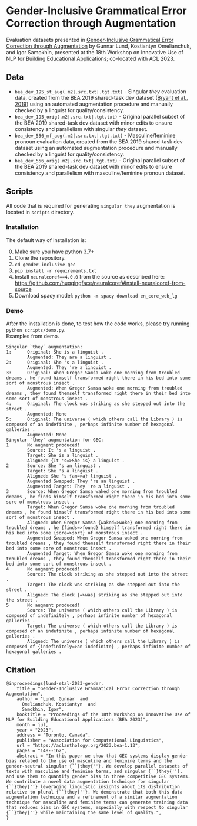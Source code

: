 # Gender-Inclusive Grammatical Error Correction through Augmentation

Evaluation datasets presented in [Gender-Inclusive Grammatical Error Correction through Augmentation](https://arxiv.org/abs/2306.07415) by Gunnar Lund, Kostiantyn Omelianchuk, and Igor Samokhin, presented at the 18th Workshop on Innovative Use of NLP for Building Educational Applications; co-located with ACL 2023.

## Data

* `bea_dev_195_st_aug(.m2|.src.txt|.tgt.txt)` - Singular *they* evaluation data, created from the BEA 2019 shared-task dev dataset ([Bryant et al., 2019](https://aclanthology.org/W19-4406/)) using an automated augmentation procedure and manually checked by a linguist for quality/consistency.
* `bea_dev_195_orig(.m2|.src.txt|.tgt.txt)` - Original parallel subset of the BEA 2019 shared-task dev dataset with minor edits to ensure consistency and parallelism with singular *they* dataset.
* `bea_dev_556_mf_aug(.m2|.src.txt|.tgt.txt)` - Masculine/feminine pronoun evaluation data, created from the BEA 2019 shared-task dev dataset using an automated augmentation procedure and manually checked by a linguist for quality/consistency.
* `bea_dev_556_orig(.m2|.src.txt|.tgt.txt)` - Original parallel subset of the BEA 2019 shared-task dev dataset with minor edits to ensure consistency and parallelism with masculine/feminine pronoun dataset.

## Scripts

All code that is required for generating `singular they` augmentation is located in `scripts` directory.

### Installation

The default way of installation is:

0. Make sure you have python 3.7+
1. Clone the repository.
2. `cd gender-inclusive-gec`
3. `pip install -r requirements.txt`
4. Install `neuralcoref==4.0.0` from the source as described here: https://github.com/huggingface/neuralcoref#install-neuralcoref-from-source
5. Download spacy model: `python -m spacy download en_core_web_lg`

### Demo

After the installation is done, to test how the code works, please try running `python scripts/demo.py`.  
Examples from demo.

```
Singular `they` augmentation:
1:      Original: She is a linguist .
        Augmented: They are a linguist .
2:      Original: She 's a linguist .
        Augmented: They 're a linguist .
3:      Original: When Gregor Samsa woke one morning from troubled dreams , he found himself transformed right there in his bed into some sort of monstrous insect .
        Augmented: When Gregor Samsa woke one morning from troubled dreams , they found themself transformed right there in their bed into some sort of monstrous insect .
4:      Original: The clock was striking as she stepped out into the street .
        Augmented: None
5:      Original: The universe ( which others call the Library ) is composed of an indefinite , perhaps infinite number of hexagonal galleries .
        Augmented: None
Singular `they` augmentation for GEC:
1       No augment produced!
        Source: It 's a linguist .
        Target: She is a linguist .
        Aligned: {It 's=>She is} a linguist .
2       Source: She 's an linguist .
        Target: She 's a linguist .
        Aligned: She 's {an=>a} linguist .
        Augmented Swapped: They 're an linguist .
        Augmented Target: They 're a linguist .
3       Source: When Gregor Samsa waked one morning from troubled dreams , he finds himself transformed right there in his bed into some sore of monstrous insect .
        Target: When Gregor Samsa woke one morning from troubled dreams , he found himself transformed right there in his bed into some sort of monstrous insect .
        Aligned: When Gregor Samsa {waked=>woke} one morning from troubled dreams , he {finds=>found} himself transformed right there in his bed into some {sore=>sort} of monstrous insect .
        Augmented Swapped: When Gregor Samsa waked one morning from troubled dreams , they found themself transformed right there in their bed into some sore of monstrous insect .
        Augmented Target: When Gregor Samsa woke one morning from troubled dreams , they found themself transformed right there in their bed into some sort of monstrous insect .
4       No augment produced!
        Source: The clock striking as she stepped out into the street .
        Target: The clock was striking as she stepped out into the street .
        Aligned: The clock {=>was} striking as she stepped out into the street .
5       No augment produced!
        Source: The universe ( which others call the Library ) is composed of indefinitely , perhaps infinite number of hexagonal galleries .
        Target: The universe ( which others call the Library ) is composed of an indefinite , perhaps infinite number of hexagonal galleries .
        Aligned: The universe ( which others call the Library ) is composed of {indefinitely=>an indefinite} , perhaps infinite number of hexagonal galleries .
```

## Citation

```
@inproceedings{lund-etal-2023-gender,
    title = "Gender-Inclusive Grammatical Error Correction through Augmentation",
    author = "Lund, Gunnar  and
      Omelianchuk, Kostiantyn  and
      Samokhin, Igor",
    booktitle = "Proceedings of the 18th Workshop on Innovative Use of NLP for Building Educational Applications (BEA 2023)",
    month = jul,
    year = "2023",
    address = "Toronto, Canada",
    publisher = "Association for Computational Linguistics",
    url = "https://aclanthology.org/2023.bea-1.13",
    pages = "148--162",
    abstract = "In this paper we show that GEC systems display gender bias related to the use of masculine and feminine terms and the gender-neutral singular {``}they{''}. We develop parallel datasets of texts with masculine and feminine terms, and singular {``}they{''}, and use them to quantify gender bias in three competitive GEC systems. We contribute a novel data augmentation technique for singular {``}they{''} leveraging linguistic insights about its distribution relative to plural {``}they{''}. We demonstrate that both this data augmentation technique and a refinement of a similar augmentation technique for masculine and feminine terms can generate training data that reduces bias in GEC systems, especially with respect to singular {``}they{''} while maintaining the same level of quality.",
}
```

